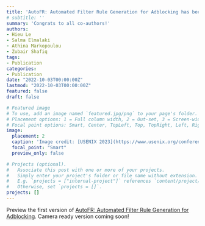 ```yaml
---
title: 'AutoFR: Automated Filter Rule Generation for Adblocking has been accepted to USENIX Security 2023!'
# subtitle: ''
summary: 'Congrats to all co-authors!'
authors:
- Hieu Le
- Salma Elmalaki
- Athina Markopoulou
- Zubair Shafiq
tags:
- Publication
categories:
- Publication
date: "2022-10-03T00:00:00Z"
lastmod: "2022-10-03T00:00:00Z"
featured: false
draft: false

# Featured image
# To use, add an image named `featured.jpg/png` to your page's folder.
# Placement options: 1 = Full column width, 2 = Out-set, 3 = Screen-width
# Focal point options: Smart, Center, TopLeft, Top, TopRight, Left, Right, BottomLeft, Bottom, BottomRight
image:
  placement: 2
  caption: 'Image credit: [USENIX 2023](https://www.usenix.org/conference/usenixsecurity23)'
  focal_point: "Smart"
  preview_only: false

# Projects (optional).
#   Associate this post with one or more of your projects.
#   Simply enter your project's folder or file name without extension.
#   E.g. `projects = ["internal-project"]` references `content/project/deep-learning/index.md`.
#   Otherwise, set `projects = []`.
projects: []
---
```


Preview the first version of [AutoFR: Automated Filter Rule Generation for Adblocking](https://levanhieu.com/publication/autofr_2022/). Camera ready version coming soon!

